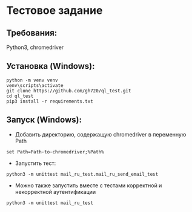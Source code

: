 # Тестовое задание

## Требования: 
Python3, chromedriver

## Установка (Windows):
    
    python -m venv venv
    venv\scripts\activate
    git clone https://github.com/gh720/ql_test.git
    cd ql_test
    pip3 install -r requirements.txt

## Запуск (Windows):

* Добавить директорию, содержащую chromedriver в переменную Path

`set Path=Path-to-chromedriver;%Path%`

* Запустить тест:

`python3 -m unittest mail_ru_test.mail_ru_send_email_test`

* Можно также запустить вместе с тестами корректной и некорректной аутентификации

`python3 -m unittest mail_ru_test`
     
